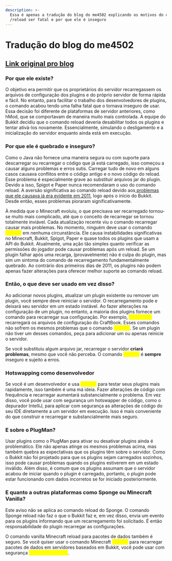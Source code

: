 ```yaml
---
description: >-
  Essa é apenas a tradução do blog do me4502 explicando os motivos do comando
  /reload ser fatal e por que ele é inseguro
---
```


# Tradução do blog do me4502

## [Link original pro blog](https://madelinemiller.dev/blog/problem-with-reload/)

### Por que ele existe?

O objetivo era permitir que os proprietários do servidor recarregassem os arquivos de configuração dos plugins e do próprio servidor de forma rápida e fácil. No entanto, para facilitar o trabalho dos desenvolvedores de plugins, o comando acabou tendo uma falha fatal que o tornava inseguro de usar. Essa decisão foi diferente de plataformas de servidor anteriores, como hMod, que se comportavam de maneira muito mais controlada. A equipe do Bukkit decidiu que o comando reload deveria desabilitar todos os plugins e tentar ativá-los novamente. Essencialmente, simulando o desligamento e a inicialização do servidor enquanto ainda está em execução.

### Por que ele é quebrado e inseguro?

Como o Java não fornece uma maneira segura ou com suporte para descarregar ou recarregar o código que já está carregado, isso começou a causar alguns problemas e erros sutis. Carregar tudo de novo em alguns casos causava conflitos entre o código antigo e o novo código do reload. Esse problema é especialmente grave ao substituir arquivos jar do plugin. Devido a isso, Spigot e Paper nunca recomendaram o uso do comando reload. A aversão significativa ao comando reload devido aos[ problemas que ele causava já era evidente em 2011](https://bukkit.org/threads/petition-to-remove-the-reload-command.43212/), logo após o início do Bukkit. Desde então, esses problemas pioraram significativamente.

À medida que o Minecraft evoluiu, o que precisava ser recarregado tornou-se muito mais complicado, até que o conceito de recarregar se tornou totalmente inviável. Cada atualização recente viu o comando recarregar causar mais problemas. No momento, ninguém deve usar o comando <mark style="color:yellow;">`/reload`</mark> em nenhuma circunstância. Ele causa instabilidades significativas no Minecraft, Bukkit, Spigot, Paper e quase todos os plugins que usam a API do Bukkit. Atualmente, uma ação tão simples quanto verificar as permissões do jogador pode causar problemas após um reload. Se um plugin falhar após uma recarga, (provavelmente) não é culpa do plugin, mas sim um sintoma do comando de recarregamento fundamentalmente quebrado. Ao contrário dos primeiros dias de 2011, os plugins não podem apenas fazer alterações para oferecer melhor suporte ao comando reload.

### **Então, o que deve ser usado em vez disso?**

Ao adicionar novos plugins, atualizar um plugin existente ou remover um plugin, você sempre deve reiniciar o servidor. O recarregamento pode e deixará seu servidor em um estado instável. Ao fazer alterações na configuração de um plugin, no entanto, a maioria dos plugins fornece um comando para recarregar sua configuração. Por exemplo, <mark style="color:yellow;">`/cb reload`</mark> recarregará os arquivos de configuração do CraftBook. Esses comandos não sofrem os mesmos problemas que o comando <mark style="color:yellow;">`/reload`</mark>. Se um plugin não tiver um desses comandos, peça para adicionar um ou apenas reinicie o servidor.

Se você substituiu algum arquivo jar, recarregar o servidor **criará problemas**, mesmo que você não perceba. O comando <mark style="color:yellow;">`/reload`</mark> é **sempre** inseguro e sujeito a erros.

### Hotswapping como desenvolvedor

Se você é um desenvolvedor e usa <mark style="color:yellow;">`/reload`</mark> para testar seus plugins mais rapidamente, isso também é uma má ideia. Fazer alterações de código com frequência e recarregar aumentará substancialmente o problema. Em vez disso, você pode usar com segurança um hotswapper de código, como o depurador IntelliJ, para aplicar com segurança as alterações de código do seu IDE diretamente a um servidor em execução. Isso é mais conveniente do que construir e recarregar e substancialmente mais seguro.

### E sobre o PlugMan?

Usar plugins como o PlugMan para ativar ou desativar plugins ainda é problemático. Ele não apenas atinge os mesmos problemas acima, mas também quebra as expectativas que os plugins têm sobre o servidor. Como o Bukkit não foi projetado para que os plugins sejam carregados sozinhos, isso pode causar problemas quando os plugins estiverem em um estado inválido. Além disso, é comum que os plugins assumam que o servidor acabou de iniciar quando o plugin é carregado, portanto, o plugin pode estar funcionando com dados incorretos se for iniciado posteriormente.

### E quanto a outras plataformas como Sponge ou Minecraft Vanilla?

Este aviso não se aplica ao comando reload do Sponge. O comando Sponge reload não faz o que o Bukkit faz e, em vez disso, envia um evento para os plugins informando que um recarregamento foi solicitado. É então responsabilidade do plugin recarregar as configurações.

O comando vanilla Minecraft reload para pacotes de dados também é seguro. Se você quiser usar o comando Minecraft <mark style="color:yellow;">`/reload`</mark> para recarregar pacotes de dados em servidores baseados em Bukkit, você pode usar com segurança <mark style="color:yellow;">`/minecraft:reload`</mark>.
